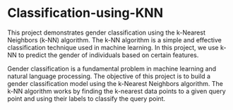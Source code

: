 # Classification-using-KNN
This project demonstrates gender classification using the k-Nearest Neighbors (k-NN) algorithm. The k-NN algorithm is a simple and effective classification technique used in machine learning. In this project, we use k-NN to predict the gender of individuals based on certain features.

Gender classification is a fundamental problem in machine learning and natural language processing. The objective of this project is to build a gender classification model using the k-Nearest Neighbors algorithm. The k-NN algorithm works by finding the k-nearest data points to a given query point and using their labels to classify the query point.
